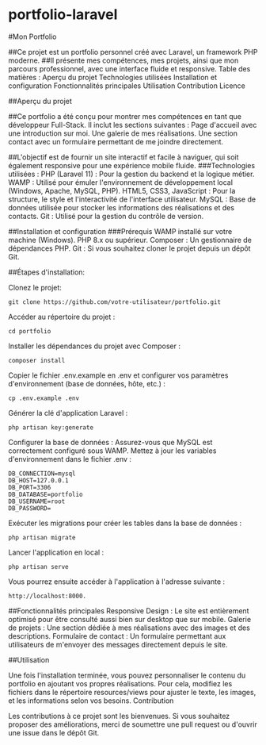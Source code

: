 # portfolio-laravel

#Mon Portfolio

##Ce projet est un portfolio personnel créé avec Laravel, un framework PHP moderne. 
##Il présente mes compétences, mes projets, ainsi que mon parcours professionnel, avec une interface fluide et responsive.
Table des matières :
    Aperçu du projet
    Technologies utilisées
    Installation et configuration
    Fonctionnalités principales
    Utilisation
    Contribution
    Licence


##Aperçu du projet

##Ce portfolio a été conçu pour montrer mes compétences en tant que développeur Full-Stack. Il inclut les sections suivantes :
    Page d'accueil avec une introduction sur moi.
    Une galerie de mes réalisations.
    Une section contact avec un formulaire permettant de me joindre directement.


##L'objectif est de fournir un site interactif et facile à naviguer, qui soit également responsive pour une expérience mobile fluide.
###Technologies utilisées :
    PHP (Laravel 11) : Pour la gestion du backend et la logique métier.
    WAMP : Utilisé pour émuler l'environnement de développement local (Windows, Apache, MySQL, PHP).
    HTML5, CSS3, JavaScript : Pour la structure, le style et l'interactivité de l'interface utilisateur.
    MySQL : Base de données utilisée pour stocker les informations des réalisations et des contacts.
    Git : Utilisé pour la gestion du contrôle de version.


##Installation et configuration
###Prérequis
    WAMP installé sur votre machine (Windows).
    PHP 8.x ou supérieur.
    Composer : Un gestionnaire de dépendances PHP.
    Git : Si vous souhaitez cloner le projet depuis un dépôt Git.

##Étapes d'installation:

Clonez le projet:
```
git clone https://github.com/votre-utilisateur/portfolio.git
```

Accéder au répertoire du projet :
```
cd portfolio
```

Installer les dépendances du projet avec Composer :
```
composer install
```

Copier le fichier .env.example en .env et configurer vos paramètres d'environnement (base de données, hôte, etc.) :
```
cp .env.example .env
```

Générer la clé d'application Laravel :
```
php artisan key:generate
```

Configurer la base de données : Assurez-vous que MySQL est correctement configuré sous WAMP. 
Mettez à jour les variables d'environnement dans le fichier .env :
```
DB_CONNECTION=mysql
DB_HOST=127.0.0.1
DB_PORT=3306
DB_DATABASE=portfolio
DB_USERNAME=root
DB_PASSWORD=
```

Exécuter les migrations pour créer les tables dans la base de données :
```
php artisan migrate
```

Lancer l'application en local :
```
php artisan serve
```

Vous pourrez ensuite accéder à l'application à l'adresse suivante : 
```
http://localhost:8000.
```

##Fonctionnalités principales
    Responsive Design : Le site est entièrement optimisé pour être consulté aussi bien sur desktop que sur mobile.
    Galerie de projets : Une section dédiée à mes réalisations avec des images et des descriptions.
    Formulaire de contact : Un formulaire permettant aux utilisateurs de m'envoyer des messages directement depuis le site.


##Utilisation

Une fois l'installation terminée, vous pouvez personnaliser le contenu du portfolio en ajoutant vos propres réalisations. Pour cela, modifiez les fichiers dans le répertoire resources/views pour ajuster le texte, les images, et les informations selon vos besoins.
Contribution

Les contributions à ce projet sont les bienvenues. Si vous souhaitez proposer des améliorations, merci de soumettre une pull request ou d'ouvrir une issue dans le dépôt Git.
